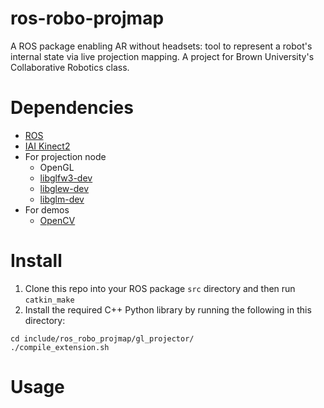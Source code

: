 # ros-robo-projmap
A ROS package enabling AR without headsets: tool to represent a robot's internal state via live projection mapping. A project for Brown University's Collaborative Robotics class.

# Dependencies
- [ROS](https://wiki.ros.org/ROS/Installation)
- [IAI Kinect2](https://github.com/code-iai/iai_kinect2)
- For projection node
  - OpenGL
  - [libglfw3-dev](https://www.glfw.org/)
  - [libglew-dev](http://glew.sourceforge.net/)
  - [libglm-dev](https://glm.g-truc.net/0.9.9/index.html)
- For demos
  - [OpenCV](https://opencv.org/)

# Install
1) Clone this repo into your ROS package `src` directory and then run `catkin_make` 
2) Install the required C++ Python library by running the following in this directory:
``` 
cd include/ros_robo_projmap/gl_projector/
./compile_extension.sh
```

# Usage